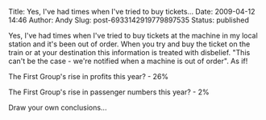 Title: Yes, I've had times when I've tried to buy tickets...
Date: 2009-04-12 14:46
Author: Andy
Slug: post-6933142919779897535
Status: published

Yes, I've had times when I've tried to buy tickets at the machine in my local station and it's been out of order. When you try and buy the ticket on the train or at your destination this information is treated with disbelief. "This can't be the case - we're notified when a machine is out of order". As if!  
  
The First Group's rise in profits this year? - 26%  
  
The First Group's rise in passenger numbers this year? - 2%  
  
Draw your own conclusions...
